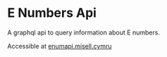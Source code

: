 # E Numbers Api
A graphql api to query information about E numbers.

Accessible at [enumapi.misell.cymru](http://enumapi.misell.cymru)